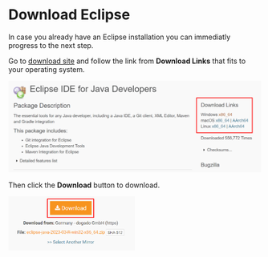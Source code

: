 # Download Eclipse

In case you already have an Eclipse installation you can immediatly progress to the next step.

Go to [download site](https://www.eclipse.org/downloads/packages/release/2023-03/r/eclipse-ide-java-developers) and follow the link from **Download Links** that fits to your operating system. 

![select-package](./images/eclipse-select-os-package.png)

Then click the **Download** button to download.

![download-package](./images/eclipse-download-package.png)
  
<style>
    img[alt=select-package] { max-width: 100%; }
    img[alt=download-package] { width: 50%; }
</style>


